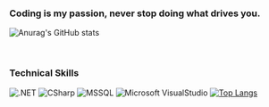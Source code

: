 ### **Coding is my passion, never stop doing what drives you.** 

![Anurag's GitHub stats](https://github-readme-stats.vercel.app/api?username=FallenDev&count_private=true&hide=prs,issues,contribs&show_icons=true&theme=dark)

&nbsp;

### **Technical Skills**
![.NET](https://img.shields.io/badge/-.NET-5C2D91?style=flat&logo=.NET&logoColor=white)
![CSharp](https://img.shields.io/badge/-CSharp-239120?style=flat&logo=c%20sharp&logoColor=white)
![MSSQL](https://img.shields.io/badge/-MicrosoftSQLServer-CC2927?style=flat&logo=Microsoft%20SQL%20Server&logoColor=white)
![Microsoft VisualStudio](https://img.shields.io/badge/-Visual%20Studio-5C2D91?style=flat&logo=Visual%20Studio&logoColor=white)
[![Top Langs](https://github-readme-stats.vercel.app/api/top-langs/?username=FallenDev&theme=dark)](https://github.com/anuraghazra/github-readme-stats)

<!--
**FallenDev/FallenDev** is a ✨ _special_ ✨ repository because its `README.md` (this file) appears on your GitHub profile.

Here are some ideas to get you started:

- 🔭 I’m currently working on ...
- 🌱 I’m currently learning ...
- 👯 I’m looking to collaborate on ...
- 🤔 I’m looking for help with ...
- 💬 Ask me about ...
- 📫 How to reach me: ...
- 😄 Pronouns: ...
- ⚡ Fun fact: ...
-->
